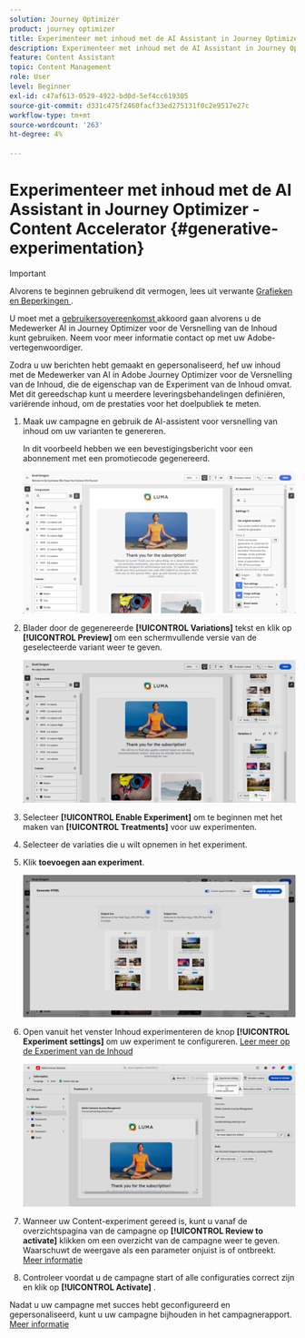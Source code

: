 ```yaml
---
solution: Journey Optimizer
product: journey optimizer
title: Experimenteer met inhoud met de AI Assistant in Journey Optimizer - Content Accelerator
description: Experimenteer met inhoud met de AI Assistant in Journey Optimizer for Content Acceleration
feature: Content Assistant
topic: Content Management
role: User
level: Beginner
exl-id: c47af613-0529-4922-bd0d-5ef4cc619305
source-git-commit: d331c475f2460facf33ed275131f0c2e9517e27c
workflow-type: tm+mt
source-wordcount: '263'
ht-degree: 4%

---
```


# Experimenteer met inhoud met de AI Assistant in Journey Optimizer - Content Accelerator {#generative-experimentation}

>[!IMPORTANT]
>
>Alvorens te beginnen gebruikend dit vermogen, lees uit verwante [ Grafieken en Beperkingen ](gs-generative.md#generative-guardrails).
></br>
>
>U moet met a [ gebruikersovereenkomst ](https://www.adobe.com/legal/licenses-terms/adobe-dx-gen-ai-user-guidelines.html) akkoord gaan alvorens u de Medewerker AI in Journey Optimizer voor de Versnelling van de Inhoud kunt gebruiken. Neem voor meer informatie contact op met uw Adobe-vertegenwoordiger.

Zodra u uw berichten hebt gemaakt en gepersonaliseerd, hef uw inhoud met de Medewerker van AI in Adobe Journey Optimizer voor de Versnelling van de Inhoud, die de eigenschap van de Experiment van de Inhoud omvat. Met dit gereedschap kunt u meerdere leveringsbehandelingen definiëren, variërende inhoud, om de prestaties voor het doelpubliek te meten.

1. Maak uw campagne en gebruik de AI-assistent voor versnelling van inhoud om uw varianten te genereren.

   In dit voorbeeld hebben we een bevestigingsbericht voor een abonnement met een promotiecode gegenereerd.

   ![](assets/experiment-genai-1.png)

1. Blader door de gegenereerde **[!UICONTROL Variations]** tekst en klik op **[!UICONTROL Preview]** om een schermvullende versie van de geselecteerde variant weer te geven.

   ![](assets/experiment-genai-2.png)

1. Selecteer **[!UICONTROL Enable Experiment]** om te beginnen met het maken van **[!UICONTROL Treatments]** voor uw experimenten.

1. Selecteer de variaties die u wilt opnemen in het experiment.

1. Klik **toevoegen aan experiment**.

   ![](assets/experiment-genai-3.png)

1. Open vanuit het venster Inhoud experimenteren de knop **[!UICONTROL Experiment settings]** om uw experiment te configureren. [ Leer meer op de Experiment van de Inhoud ](../content-management/content-experiment.md)

   ![](assets/experiment-genai-4.png)

1. Wanneer uw Content-experiment gereed is, kunt u vanaf de overzichtspagina van de campagne op **[!UICONTROL Review to activate]** klikken om een overzicht van de campagne weer te geven. Waarschuwt de weergave als een parameter onjuist is of ontbreekt. [Meer informatie](../content-management/content-experiment.md#treatment-experiment)

1. Controleer voordat u de campagne start of alle configuraties correct zijn en klik op **[!UICONTROL Activate]** .

Nadat u uw campagne met succes hebt geconfigureerd en gepersonaliseerd, kunt u uw campagne bijhouden in het campagnerapport. [Meer informatie](../reports/campaign-global-report.md)
